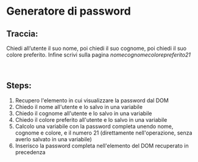 # Generatore di password

## Traccia:

Chiedi all’utente il suo nome,
poi chiedi il suo cognome,
poi chiedi il suo colore preferito.
Infine scrivi sulla pagina _nomecognomecolorepreferito21_

<br>

## Steps:

1. Recupero l'elemento in cui visualizzare la password dal DOM
2. Chiedo il nome all'utente e lo salvo in una variabile
3. Chiedo il cognome all'utente e lo salvo in una variabile
4. Chiedo il colore preferito all'utente e lo salvo in una variabile
5. Calcolo una variabile con la password completa unendo nome, cognome e colore, e il numero 21 (direttamente nell'operazione, senza averlo salvato in una variabile)
6. Inserisco la password completa nell'elemento del DOM recuperato in precedenza
